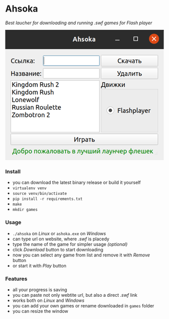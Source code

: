 # Ahsoka
*Best laucher for downloading and running .swf games for Flash player*

![image](https://github.com/Gornak40/ahsoka/raw/master/examples/intro.png)
### Install
* you can download the latest binary release or build it yourself
* ```virtualenv venv```
* ```source venv/bin/activate```
* ```pip install -r requirements.txt```
* ```make```
* ```mkdir games```
### Usage
* ```./ahsoka``` on *Linux* or ```ashoka.exe``` on *Windows*
* can type url on website, where *.swf* is placedy
* type the name of the game for simpler usage *(optional)*
* click *Download* button to start downloading
* now you can select any game from list and remove it with *Remove* button
* or start it with *Play* button
### Features
* all your progress is saving
* you can paste not only webtite url, but also a direct *.swf* link
* works both on *Linux* and *Windows*
* you can add your own games or rename downloaded in ```games``` folder
* you can resize the window